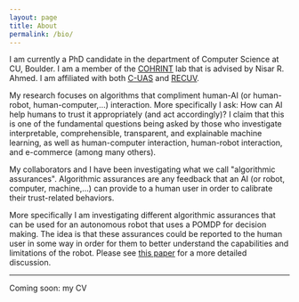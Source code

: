 ```yaml
---
layout: page
title: About
permalink: /bio/
---
```


I am currently a PhD candidate in the department of Computer Science at CU, Boulder. I am a member of the [COHRINT][cohrint] lab that is advised by Nisar R. Ahmed. I am affiliated with both [C-UAS][cuas] and [RECUV][recuv].

My research focuses on algorithms that compliment human-AI (or human-robot, human-computer,...) interaction. More specifically I ask: How can AI help humans to trust it appropriately (and act accordingly)? I claim that this is one of the fundamental questions being asked by those who investigate interpretable, comprehensible, transparent, and explainable machine learning, as well as human-computer interaction, human-robot interaction, and e-commerce (among many others).

My collaborators and I have been investigating what we call "algorithmic assurances". Algorithmic assurances are any feedback that an AI (or robot, computer, machine,...) can provide to a human user in order to calibrate their trust-related behaviors.

More specifically I am investigating different algorithmic assurances that can be used for an autonomous robot that uses a POMDP for decision making. The idea is that these assurances could be reported to the human user in some way in order for them to better understand the capabilities and limitations of the robot. Please see [this paper][survey] for a more detailed discussion.

---
Coming soon: my CV

[cohrint]: http://www.cohrint.info/
[cuas]:  http://c-uas.byu.edu/
[recuv]: http://www.colorado.edu/recuv/
[survey]: https://bisraelsen.github.io/2017/Survey/